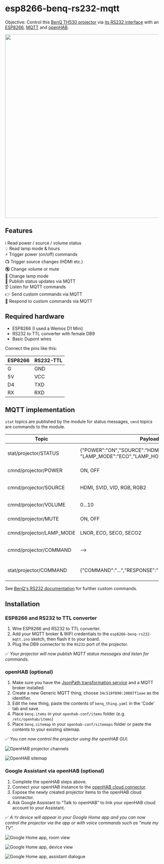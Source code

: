 # esp8266-benq-rs232-mqtt
Objective: Control this [BenQ TH530 projector](https://www.benq.eu/de-de/projector/home-entertainment/th530.html) via [its RS232 interface](https://benqimage.blob.core.windows.net/driver-us-file/RS232-commands_all%20Product%20Lines.pdf) with an [ESP8266](https://en.wikipedia.org/wiki/ESP8266), [MQTT](https://mqtt.org) and [openHAB](http://openhab.org).

<img src="https://github.com/nicolaus-hee/esp8266-benq-rs232-mqtt/blob/master/images/esp8266_rs232-ttl.jpg" width="600" />

## Features

:information_source: Read power / source / volume status  
:bulb: Read lamp mode & hours  
:zap: Trigger power (on/off) commands  
:tv: Trigger source changes (HDMI etc.)  
:mute: Change volume or mute  
:leaves: Change lamp mode  
:mega: Publish status updates via MQTT  
:ear: Listen for MQTT commands  
:point_right: Send custom commands via MQTT  
:speech_balloon: Respond to custom commands via MQTT  

## Required hardware

* ESP8266 (I used a Wemos D1 Mini)
* RS232 to TTL converter with female DB9
* Basic Dupont wires

Connect the pins like this:

ESP8266 | RS232-TTL
------- | ---------
G | GND
5V | VCC
D4 | TXD
RX | RXD

## MQTT implementation

`stat` topics are published by the module for status messages, `cmnd` topics are commands to the module.

Topic | Payload | Comment
----- | ------- | --------
stat/projector/STATUS | {"POWER":"ON","SOURCE":"HDMI","VOLUME":4, "LAMP_MODE":"ECO","LAMP_HOURS":105,"MUTE":"OFF"} | Published every 5 seconds
cmnd/projector/POWER | ON, OFF | Power on or off
cmnd/projector/SOURCE | HDMI, SVID, VID, RGB, RGB2 | Set source / input
cmnd/projector/VOLUME | 0...10 | Set volume
cmnd/projector/MUTE | ON, OFF | Mute / unmute
cmnd/projector/LAMP_MODE | LNOR, ECO, SECO, SECO2 | Set lamp mode
cmnd/projector/COMMAND | --> | [Any command, e.g. vol=+](https://benqimage.blob.core.windows.net/driver-us-file/RS232-commands_all%20Product%20Lines.pdf)
stat/projector/COMMAND | {"COMMAND":"...","RESPONSE":"..."} | Returns result of above

See [BenQ's RS232 documentation](https://benqimage.blob.core.windows.net/driver-us-file/RS232-commands_all%20Product%20Lines.pdf) for further custom commands.

## Installation

### ESP8266 and RS232 to TTL converter

1. Wire ESP8266 and RS232 to TTL converter.
2. Add your MQTT broker & WiFI credentials to the `esp8266-benq-rs232-mqtt.ino` sketch, then flash it to your board.
3. Plug the DB9 connector to the `RS232` port of the projector.

:white_check_mark: *Your projector will now publish MQTT status messages and listen for commands.*

### openHAB (optional)

1. Make sure you have the [JsonPath transformation service](https://www.openhab.org/addons/transformations/jsonpath/) and a MQTT broker installed.
2. Create a new Generic MQTT thing, choose `34c510f090:20807f1aae` as the identifier.
3. Edit the new thing, paste the contents of `benq_thing.yaml` in the 'Code' tab and save.
4. Place `benq.items` in your `openhab-conf/items` folder (e.g. `/etc/openhab/items`)
5. Place `benq.sitemap` in your `openhab-conf/sitemaps` folder or paste the contents to your existing sitemap.

:white_check_mark: *You can now control the projector using the openHAB GUI.*

![OpenHAB projector channels](https://github.com/nicolaus-hee/esp8266-benq-rs232-mqtt/blob/master/images/openhab_channels.png)

![OpenHAB sitemap](https://github.com/nicolaus-hee/esp8266-benq-rs232-mqtt/blob/master/images/openhab_sitemap.png)

### Google Assistant via openHAB (optional)

1. Complete the openHAB steps above.
2. Connect your openHAB instance to the [openHAB cloud connector](https://www.openhab.org/addons/integrations/openhabcloud/).
3. Expose the newly created projector items to the openHAB cloud connector.
4. Ask Google Assistant to "Talk to openHAB" to link your openHAB cloud account to your Assistant.

:white_check_mark: *A `TV` device will appear in your Google Home app and you can now control the projector via the app or with voice commands such as "mute my TV".*

![Google Home app, room view](https://github.com/nicolaus-hee/esp8266-benq-rs232-mqtt/blob/master/images/ga_room.png)

![Google Home app, device view](https://github.com/nicolaus-hee/esp8266-benq-rs232-mqtt/blob/master/images/ga_device.png)

![Google Home app, assistant dialogue](https://github.com/nicolaus-hee/esp8266-benq-rs232-mqtt/blob/master/images/ga_dialogue.png)